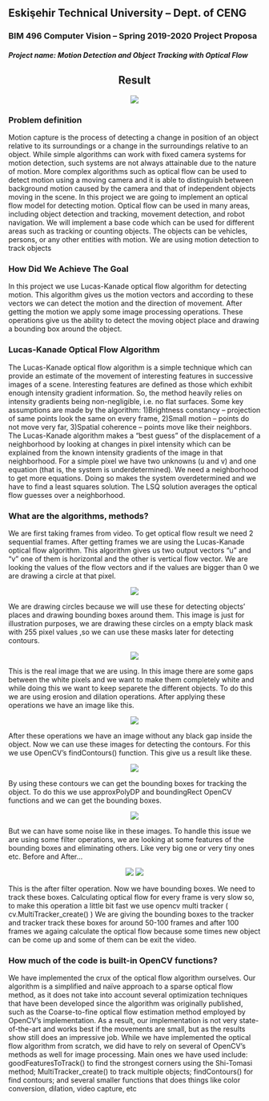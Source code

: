 ﻿## Eskişehir Technical University – Dept. of CENG 
### BIM 496 Computer Vision – Spring 2019-2020 Project Proposa

##### Project name: Motion Detection and Object Tracking with Optical Flow

<center><h2> Result </h2> </center>

<p align="center">
  <a href="https://www.youtube.com/watch?v=X9WP686YMhk"><img src="imgs/result.gif" /><a>
</p>

### Problem definition

Motion capture is the process of detecting a change in position of an object relative to its 
surroundings or a change in the surroundings relative to an object. While simple algorithms 
can work with fixed camera systems for motion detection, such systems are not always 
attainable due to the nature of motion. More complex algorithms such as optical flow can 
be used to detect motion using a moving camera and it is able to distinguish between 
background motion caused by the camera and that of independent objects moving in the 
scene.
In this project we are going to implement an optical flow model for detecting motion. 
Optical flow can be used in many areas, including object detection and tracking, movement 
detection, and robot navigation. 
We will implement a base code which can be used for different areas such as tracking or 
counting objects. The objects can be vehicles, persons, or any other entities with motion.
We are using motion detection to track objects
### How Did We Achieve The Goal

In this project we use Lucas-Kanade optical flow algorithm for detecting motion. This 
algorithm gives us the motion vectors and according to these vectors we can detect the 
motion and the direction of movement.
After getting the motion we apply some image processing operations. These operations give
us the ability to detect the moving object place and drawing a bounding box around the 
object.
### Lucas-Kanade Optical Flow Algorithm

The Lucas-Kanade optical flow algorithm is a simple technique which can provide an 
estimate of the movement of interesting features in successive images of a scene. Interesting 
features are defined as those which exhibit enough intensity gradient information. So, the 
method heavily relies on intensity gradients being non-negligible, i.e. no flat surfaces.
Some key assumptions are made by the algorithm: 1)Brightness constancy – projection of 
same points look the same on every frame, 2)Small motion – points do not move very far, 
3)Spatial coherence – points move like their neighbors.
The Lucas-Kanade algorithm makes a “best guess” of the displacement of a neighborhood 
by looking at changes in pixel intensity which can be explained from the known intensity 
gradients of the image in that neighborhood. For a simple pixel we have two unknowns (u 
and v) and one equation (that is, the system is underdetermined). We need a neighborhood
to get more equations. Doing so makes the system overdetermined and we have to find a 
least squares solution. The LSQ solution averages the optical flow guesses over a 
neighborhood.
### What are the algorithms, methods?
We are first taking frames from video. To get optical flow result we need 2 sequential 
frames. After getting frames we are using the Lucas-Kanade optical flow algorithm. This 
algorithm gives us two output vectors “u” and “v” one of them is horizontal and the other 
is vertical flow vector. 
We are looking the values of the flow vectors and if the values are bigger than 0 we are 
drawing a circle at that pixel.


<p align="center">
  <img src="imgs/img1.png" />
</p>



We are drawing circles because we will use these for detecting objects’ places and drawing 
bounding boxes around them. This image is just for illustration purposes, we are drawing 
these circles on a empty black mask with 255 pixel values ,so we can use these masks later 
for detecting contours.

<p align="center">
  <img src="imgs/img2.png" />
</p>

This is the real image that we are using. In this image there are some gaps between the white
pixels and we want to make them completely white and while doing this we want to keep 
separete the different objects.
To do this we are using erosion and dilation operations. After applying these operations we 
have an image like this.
<p align="center">
  <img src="imgs/img3.png" />
</p>

After these operations we have an image without any black gap inside the object. Now we can 
use these images for detecting the contours. For this we use OpenCV’s findContours() function. 
This give us a result like these.
<p align="center">
  <img src="imgs/img4.png" />
</p>

By using these contours we can get the bounding boxes for tracking the object. To do this 
we use approxPolyDP and boundingRect OpenCV functions and we can get the bounding 
boxes.
<p align="center">
  <img src="imgs/img5.png" />
</p>

But we can have some noise like in these images. To handle this issue we are using some filter operations, we are looking at some features of 
the bounding boxes and eliminating others. Like very big one or very tiny ones etc. Before and After...

<p align="center">
  <img src="imgs/img6.png" /> <img src="imgs/img7.png" />
</p>




This is the after filter operation. Now we have bounding boxes. We need to track these 
boxes. Calculating optical flow for every frame is very slow so, to make this operation a little 
bit fast we use opencv multi tracker ( cv.MultiTracker_create() )
We are giving the bounding boxes to the tracker and tracker track these boxes for around 
50-100 frames and after 100 frames we againg calculate the optical flow because some times 
new object can be come up and some of them can be exit the video.

### How much of the code is built-in OpenCV functions?
We have implemented the crux of the optical flow algorithm ourselves. Our algorithm is a 
simplified and naïve approach to a sparse optical flow method, as it does not take into 
account several optimization techniques that have been developed since the algorithm was originally published, such as the Coarse-to-fine optical flow estimation method employed by 
OpenCV’s implementation.
As a result, our implementation is not very state-of-the-art and works best if the movements 
are small, but as the results show still does an impressive job.
While we have implemented the optical flow algorithm from scratch, we did have to rely on 
several of OpenCV’s methods as well for image processing. Main ones we have used 
include: goodFeaturesToTrack() to find the strongest corners using the Shi-Tomasi method; 
MultiTracker_create() to track multiple objects; findContours() for find contours; and 
several smaller functions that does things like color conversion, dilation, video capture, etc
